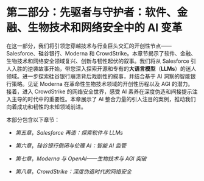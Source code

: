 # 第二部分：先驱者与守护者：软件、金融、生物技术和网络安全中的 AI 变革

在这一部分，我们将引领您穿越技术与行业巨头交汇的开创性节点——Salesforce、硅谷银行、Moderna 和 CrowdStrike。本章节揭示了软件、金融、生物技术和网络安全领域复兴、创新与韧性起伏的叙事。我们将从 Salesforce 引人入胜的逆袭故事开始，带您深入探索开源和专有的**大语言模型**（**LLMs**）的迷人领域。进一步探索硅谷银行崩溃背后戏剧性的叙事，并结合基于 AI 洞察的智能银行策略。见证 Moderna 在革命性生物技术领域的开创性历程以及 AGI 的潜力。接着，进入 CrowdStrike 的网络安全世界，感受 AI 素养在深度伪造和间接提示注入主导的时代中的重要性。本章展示了 AI 整合力量的引人注目的案例，推动我们向着成功和韧性的未知领域前进。

本部分包含以下章节：

+   *第五章*，*Salesforce 再造：探索软件与 LLMs*

+   *第六章*，*硅谷银行倒闭与伦理 AI：智能 AI 监管*

+   *第七章*，*Moderna 与 OpenAI——生物技术与 AGI 突破*

+   *第八章*，*CrowdStrike：深度伪造时代的网络安全*
